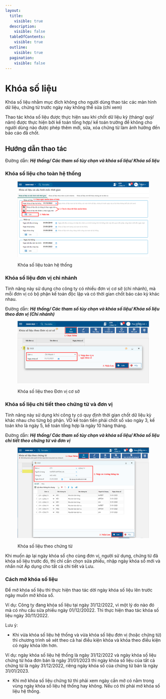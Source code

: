 ```yaml
---
layout:
  title:
    visible: true
  description:
    visible: false
  tableOfContents:
    visible: true
  outline:
    visible: true
  pagination:
    visible: false
---
```


# Khóa số liệu

Khóa số liệu nhằm mục đích không cho người dùng thao tác các màn hình dữ liệu, chứng từ trước ngày này không thể sửa (chỉ xem)

Thao tác khóa số liệu được thực hiện sau khi chốt dữ liệu kỳ (tháng/ quý/ năm) được thực hiện bởi kế toán tổng hợp/ kế toán trưởng để không cho người dùng nào được phép thêm mới, sửa, xóa chứng từ làm ảnh hưởng đến báo cáo đã chốt.

## Hướng dẫn thao tác

Đường dẫn: _**Hệ thống/ Các tham số tùy chọn và khóa số liệu/ Khóa số liệu**_

### Khóa số liệu cho toàn hệ thống

<figure><img src="../.gitbook/assets/khóa số liệu 01.png" alt=""><figcaption><p>Khóa số liệu toàn hệ thống</p></figcaption></figure>

### Khóa số liệu đơn vị chi nhánh

Tính năng này sử dụng cho công ty có nhiều đơn vị cơ sở (chi nhánh), mà mỗi đơn vị có bộ phận kế toán độc lập và có thời gian chốt báo cáo kỳ khác nhau.&#x20;

Đường dẫn: _**Hệ thống/ Các tham số tùy chọn và khóa số liệu/ Khóa số liệu theo đơn vị (Chi nhánh)**_

<figure><img src="../.gitbook/assets/Khóa số liệu 02.png" alt=""><figcaption><p>Khóa số liệu theo Đơn vị cơ sở</p></figcaption></figure>

### Khóa số liệu chi tiết theo chứng từ và đơn vị

Tính năng này sử dụng khi công ty có quy định thời gian chốt dữ liệu kỳ khác nhau cho từng bộ phận. VD kế toán tiền phải chốt sổ vào ngày 3, kế toán kho là ngày 5, kế toán tổng hợp là ngày 10 hàng tháng.

Đường dẫn: _**Hệ thống/ Các tham số tùy chọn và khóa số liệu/ Khóa số liệu chi tiết theo chứng từ và đơn vị**_

<figure><img src="../.gitbook/assets/khóa số liệu 03.png" alt=""><figcaption><p>Khóa số liệu theo chứng từ</p></figcaption></figure>

Khi muốn áp lại ngày khóa sổ cho cùng đơn vị, người sử dụng, chứng từ đã khóa số liệu trước đó, thì chỉ cần chọn sửa phiếu, nhập ngày khóa sổ mới và nhấn nút Áp dụng cho tất cả chi tiết và Lưu.

### Cách mở khóa số liệu

Để mở khóa số liệu thì thực hiện thao tác dời ngày khóa số liệu lên trước ngày muốn mở khóa sổ.

Ví dụ: Công ty đang khóa số liệu tại ngày 31/12/2022, vì một lý do nào đó mà có nhu cầu sửa phiếu ngày 01/12/20022. Thì thực hiện thao tác khóa số liệu ngày 30/11/2022.&#x20;

Lưu ý:

* Khi vừa khóa số liệu hệ thống và vừa khóa số liệu đơn vị (hoặc chứng từ) thì chương trình sẽ xét theo cả hai điều kiện khóa và khóa theo điều kiện có ngày khóa lớn hơn.

Ví dụ: ngày khóa số liệu hệ thống là ngày 31/12/2022 và ngày khóa số liệu chứng từ hóa đơn bán là ngày 31/01/2023 thì ngày khóa số liệu của tất cả chứng từ là ngày 31/12/2022, riêng ngày khóa số của chứng từ bán là ngày 31/01/2023.

* Khi mở khóa số liệu chứng từ thì phải xem ngày cần mở có nằm trong vùng ngày khóa số liệu hệ thống hay không. Nếu có thì phải mở khóa số liệu hệ thống.
